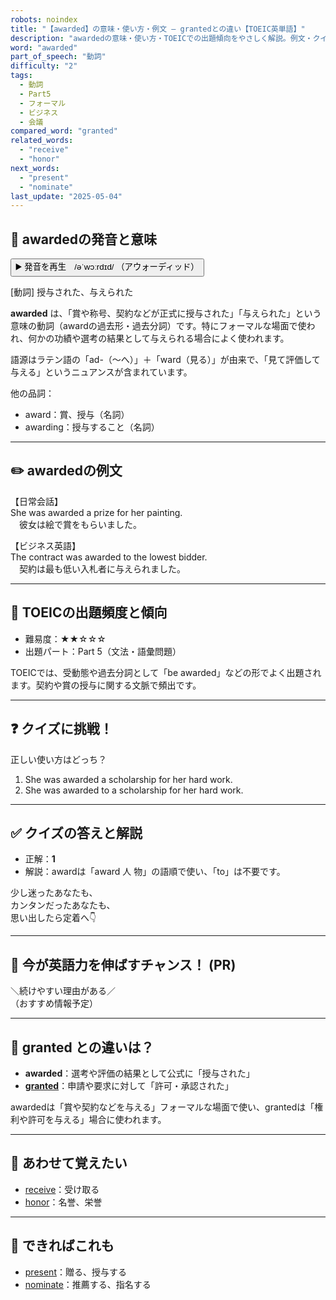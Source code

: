 ```yaml
---
robots: noindex
title: "【awarded】の意味・使い方・例文 ― grantedとの違い【TOEIC英単語】"
description: "awardedの意味・使い方・TOEICでの出題傾向をやさしく解説。例文・クイズ付きでgrantedとの違いもわかりやすく学べます。"
word: "awarded"
part_of_speech: "動詞"
difficulty: "2"
tags:
  - 動詞
  - Part5
  - フォーマル
  - ビジネス
  - 会議
compared_word: "granted"
related_words:
  - "receive"
  - "honor"
next_words:
  - "present"
  - "nominate"
last_update: "2025-05-04"
---
```


## 🔰 awardedの発音と意味

<button class="play-audio" onclick="playTTS('awarded')">
  <span class="play-audio-main">
    ▶️ 発音を再生　/əˈwɔːrdɪd/
  </span>
  <span class="play-audio-sub">
    （アウォーディッド）
  </span>
</button>

[動詞] 授与された、与えられた

**awarded** は、「賞や称号、契約などが正式に授与された」「与えられた」という意味の動詞（awardの過去形・過去分詞）です。特にフォーマルな場面で使われ、何かの功績や選考の結果として与えられる場合によく使われます。

語源はラテン語の「ad-（～へ）」＋「ward（見る）」が由来で、「見て評価して与える」というニュアンスが含まれています。

他の品詞：  
- award：賞、授与（名詞）
- awarding：授与すること（名詞）

---

## ✏️ awardedの例文

【日常会話】  
She was awarded a prize for her painting.  
　彼女は絵で賞をもらいました。

【ビジネス英語】  
The contract was awarded to the lowest bidder.  
　契約は最も低い入札者に与えられました。

---

## 🎯 TOEICの出題頻度と傾向

- 難易度：★★☆☆☆
- 出題パート：Part 5（文法・語彙問題）

TOEICでは、受動態や過去分詞として「be awarded」などの形でよく出題されます。契約や賞の授与に関する文脈で頻出です。

---

## ❓ クイズに挑戦！

正しい使い方はどっち？

1. She was awarded a scholarship for her hard work.  
2. She was awarded to a scholarship for her hard work.

---

## ✅ クイズの答えと解説

- 正解：**1**
- 解説：awardは「award 人 物」の語順で使い、「to」は不要です。

少し迷ったあなたも、  
カンタンだったあなたも、  
思い出したら定着へ👇️

---

## 🚀 今が英語力を伸ばすチャンス！ (PR)

<div class="info-center">
＼続けやすい理由がある／<br>  
（おすすめ情報予定）
</div>

---

## 🤔  granted との違いは？

- **awarded**：選考や評価の結果として公式に「授与された」
- **[granted](/word/granted/)**：申請や要求に対して「許可・承認された」

awardedは「賞や契約などを与える」フォーマルな場面で使い、grantedは「権利や許可を与える」場合に使われます。

---

## 🧩 あわせて覚えたい

- [receive](/word/receive/)：受け取る
- [honor](/word/honor/)：名誉、栄誉

---

## 📖 できればこれも

- [present](/word/present/)：贈る、授与する
- [nominate](/word/nominate/)：推薦する、指名する

<!-- cvid: aid12_bid49 -->
